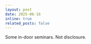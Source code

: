 ```yaml
---
layout: post
date: 2025-06-16
inline: true
related_posts: false
---
```


Some in-door seminars. Not disclosure.

